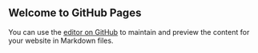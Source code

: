 ## Welcome to GitHub Pages

You can use the [editor on GitHub](https://github.com/ww36user/ww36user.github.io/edit/master/README.md) to maintain and preview the content for your website in Markdown files.
